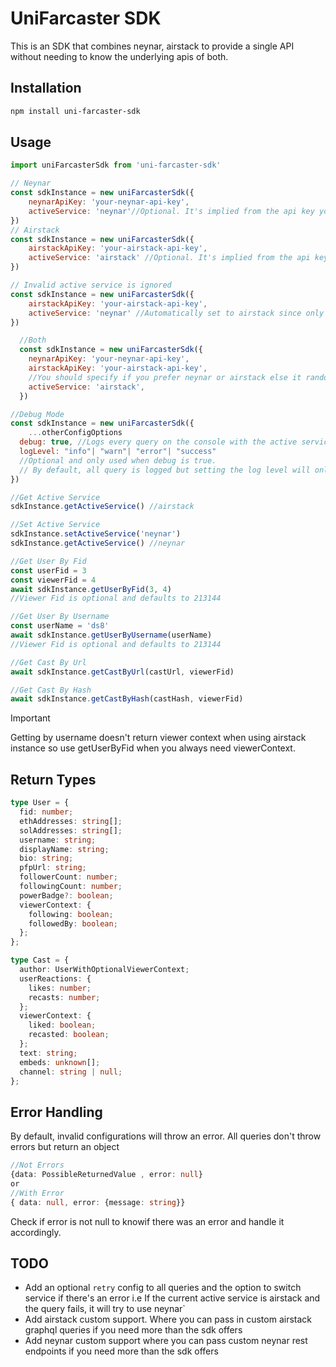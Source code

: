 # UniFarcaster SDK

This is an SDK that combines neynar, airstack to provide a single API without needing to know the underlying apis of both.
## Installation

```bash
npm install uni-farcaster-sdk
```

## Usage

```js
import uniFarcasterSdk from 'uni-farcaster-sdk'

// Neynar
const sdkInstance = new uniFarcasterSdk({
	neynarApiKey: 'your-neynar-api-key',
	activeService: 'neynar'//Optional. It's implied from the api key you provide
})
// Airstack
const sdkInstance = new uniFarcasterSdk({
	airstackApiKey: 'your-airstack-api-key',
	activeService: 'airstack' //Optional. It's implied from the api key you provide
})

// Invalid active service is ignored
const sdkInstance = new uniFarcasterSdk({
	airstackApiKey: 'your-airstack-api-key',
	activeService: 'neynar' //Automatically set to airstack since only airstack api key is provided
})

  //Both
  const sdkInstance = new uniFarcasterSdk({
    neynarApiKey: 'your-neynar-api-key',
    airstackApiKey: 'your-airstack-api-key',
    //You should specify if you prefer neynar or airstack else it randomly choses one of them
    activeService: 'airstack',
  })

//Debug Mode
const sdkInstance = new uniFarcasterSdk({
	...otherConfigOptions
  debug: true, //Logs every query on the console with the active service used for it,
  logLevel: "info"| "warn"| "error"| "success"
  //Optional and only used when debug is true.
  // By default, all query is logged but setting the log level will only log queries with the specified level
})

//Get Active Service
sdkInstance.getActiveService() //airstack

//Set Active Service
sdkInstance.setActiveService('neynar')
sdkInstance.getActiveService() //neynar

//Get User By Fid
const userFid = 3
const viewerFid = 4
await sdkInstance.getUserByFid(3, 4)
//Viewer Fid is optional and defaults to 213144

//Get User By Username
const userName = 'ds8'
await sdkInstance.getUserByUsername(userName)
//Viewer Fid is optional and defaults to 213144

//Get Cast By Url
await sdkInstance.getCastByUrl(castUrl, viewerFid)

//Get Cast By Hash
await sdkInstance.getCastByHash(castHash, viewerFid)
```

> [!IMPORTANT]
> Getting by username doesn't return viewer context when using airstack instance so use getUserByFid when you always need viewerContext.



## Return Types
```ts
type User = {
  fid: number;
  ethAddresses: string[];
  solAddresses: string[];
  username: string;
  displayName: string;
  bio: string;
  pfpUrl: string;
  followerCount: number;
  followingCount: number;
  powerBadge?: boolean;
  viewerContext: {
    following: boolean;
    followedBy: boolean;
  };
};

type Cast = {
  author: UserWithOptionalViewerContext;
  userReactions: {
    likes: number;
    recasts: number;
  };
  viewerContext: {
    liked: boolean;
    recasted: boolean;
  };
  text: string;
  embeds: unknown[];
  channel: string | null;
};
```

## Error Handling

By default, invalid configurations will throw an error.
All queries don't throw errors but return an object

```ts
//Not Errors
{data: PossibleReturnedValue , error: null}
or
//With Error
{ data: null, error: {message: string}}
```
Check if error is not null to knowif there was an error and handle it accordingly.

## TODO
- Add an optional `retry` config to all queries and the option to switch service if there's an error
i.e If the current active service is airstack and the query fails, it will try to use neynar`
- Add airstack custom support. Where you can pass in custom airstack graphql queries if you need more than the sdk offers
- Add neynar custom support where you can pass custom neynar rest endpoints if you need more than the sdk offers
